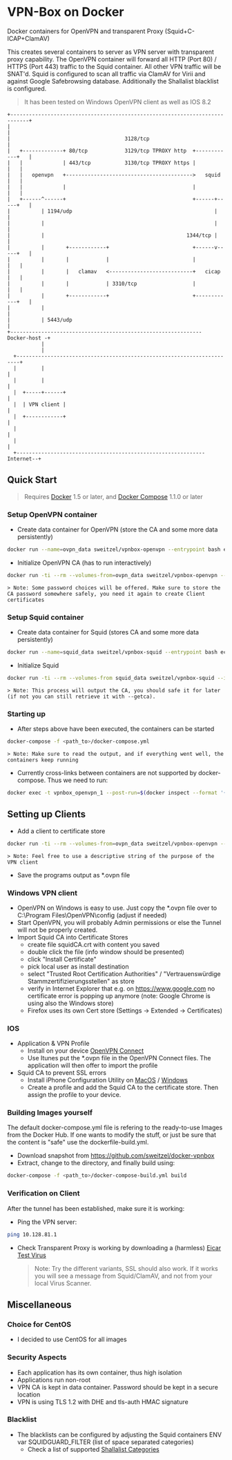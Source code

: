 # VPN-Box on Docker

Docker containers for OpenVPN and transparent Proxy (Squid+C-ICAP+ClamAV)

This creates several containers to server as VPN server with transparent proxy capability.
The OpenVPN container will forward all HTTP (Port 80) / HTTPS (Port 443) traffic to the Squid container. All other VPN traffic will be SNAT'd.
Squid is configured to scan all traffic via ClamAV for Virii and against Google Safebrowsing database. Additionally the Shallalist blacklist is configured.

> It has been tested on Windows OpenVPN client as well as IOS 8.2

```
+----------------------------------------------------------------------------+
|                                                                            |
|                                     3128/tcp                               |
|   +-------------+ 80/tcp            3129/tcp TPROXY http  +------------+   |
|   |             | 443/tcp           3130/tcp TPROXY https |            |   |
|   |   openvpn   +----------------------------------------->   squid    |   |
|   |             |                                         |            |   |
|   +------^------+                                         +------+-----+   |
|          | 1194/udp                                              |         |
|          |                                                       |         |
|          |                                              1344/tcp |         |
|          |       +------------+                           +------v-----+   |
|          |       |            |                           |            |   |
|          |       |   clamav   <---------------------------+   cicap    |   |
|          |       |            | 3310/tcp                  |            |   |
|          |       +------------+                           +------------+   |
|          |                                                                 |
|          | 5443/udp                                                        |
+-------------------------------------------------------------- Docker-host -+
           |
           |
  +-----------------------------------------------------------------------+
  |        |                                                              |
  |        |                                                              |
  |  +-----+------+                                                       |
  |  | VPN client |                                                       |
  |  +------------+                                                       |
  |                                                                       |
  |                                                                       |
  +-------------------------------------------------------------Internet--+
```

## Quick Start

> Requires [Docker](https://docs.docker.com/) 1.5 or later, and [Docker Compose](https://docs.docker.com/compose/) 1.1.0 or later

### Setup OpenVPN container

* Create data container for OpenVPN (store the CA and some more data persistently)
```bash
docker run --name=ovpn_data sweitzel/vpnbox-openvpn --entrypoint bash echo ovpn_data
```

* Initialize OpenVPN CA (has to run interactively)
```bash
docker run -ti --rm --volumes-from=ovpn_data sweitzel/vpnbox-openvpn --init=udp://vpn.my-server.com:5443
```
    > Note: Some password choices will be offered. Make sure to store the CA password somewhere safely, you need it again to create Client certificates

### Setup Squid container

* Create data container for Squid (stores CA and some more data persistently)
```bash
docker run --name=squid_data sweitzel/vpnbox-squid --entrypoint bash echo squid_data
```

* Initialize Squid
```bash
docker run -ti --rm --volumes-from squid_data sweitzel/vpnbox-squid --init
```
    > Note: This process will output the CA, you should safe it for later (if not you can still retrieve it with --getca).

### Starting up

* After steps above have been executed, the containers can be started
```bash
docker-compose -f <path_to>/docker-compose.yml
```
    > Note: Make sure to read the output, and if everything went well, the containers keep running

* Currently cross-links between containers are not supported by docker-compose. Thus we need to run:

```bash
docker exec -t vpnbox_openvpn_1 --post-run=$(docker inspect --format '{{ .NetworkSettings.IPAddress }}' vpnbox_squid_1)
```

## Setting up Clients

* Add a client to certificate store
```bash
docker run -ti --rm --volumes-from=ovpn_data sweitzel/vpnbox-openvpn --getclient=<client_cn>
```
    > Note: Feel free to use a descriptive string of the purpose of the VPN client
* Save the programs output as *.ovpn file

### Windows VPN client

* OpenVPN on Windows is easy to use. Just copy the *.ovpn file over to C:\Program Files\OpenVPN\config (adjust if needed)
* Start OpenVPN, you will probably Admin permissions or else the Tunnel will not be properly created.
* Import Squid CA into Certificate Stores
    - create file squidCA.crt with content you saved
    - double click the file (info window should be presented)
    - click "Install Certificate"
    - pick local user as install destination
    - select "Trusted Root Certification Authorities" / "Vertrauenswürdige Stammzertifizierungsstellen" as store
    - verify in Internet Explorer that e.g. on https://www.google.com no certificate error is popping up anymore
      (note: Google Chrome is using also the Windows store)
    - Firefox uses its own Cert store (Settings -> Extended -> Certificates)

### IOS

* Application & VPN Profile
    * Install on your device [OpenVPN Connect](https://itunes.apple.com/de/app/openvpn-connect/id590379981)
    * Use Itunes put the *.ovpn file in the OpenVPN Connect files. The application will then offer to import the profile 
* Squid CA to prevent SSL errors
    * Install iPhone Configuration Utility on [MacOS](https://itunes.apple.com/us/app/apple-configurator/id434433123?mt=12) / [Windows](http://download.cnet.com/iPhone-Configuration-Utility-for-Windows/3000-20432_4-10969175.html)
    * Create a profile and add the Squid CA to the certificate store. Then assign the profile to your device.

### Building Images yourself

The default docker-compose.yml file is refering to the ready-to-use Images from the Docker Hub.
If one wants to modify the stuff, or just be sure that the content is "safe" use the dockerfile-build.yml.

* Download snapshot from https://github.com/sweitzel/docker-vpnbox
* Extract, change to the directory, and finally build using:
```bash
docker-compose -f <path_to>/docker-compose-build.yml build
```

### Verification on Client

After the tunnel has been established, make sure it is working:

* Ping the VPN server:
```bash
ping 10.128.81.1
```
* Check Transparent Proxy is working by downloading a (harmless) [Eicar Test Virus](http://www.eicar.org/85-0-Download.html)
    > Note: Try the different variants, SSL should also work. If it works you will see a message from Squid/ClamAV, and not from your local Virus Scanner.

## Miscellaneous

### Choice for CentOS

* I decided to use CentOS for all images

### Security Aspects

* Each application has its own container, thus high isolation
* Applications run non-root
* VPN CA is kept in data container. Password should be kept in a secure location
* VPN is using TLS 1.2 with DHE and tls-auth HMAC signature

### Blacklist
* The blacklists can be configured by adjusting the Squid containers ENV var SQUIDGUARD_FILTER (list of space separated categories)
    * Check a list of supported [Shallalist Categories](http://www.shallalist.de/categories.html)

